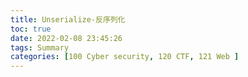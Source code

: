 ```yaml
---
title: Unserialize-反序列化
toc: true
date: 2022-02-08 23:45:26
tags: Summary
categories: [100 Cyber security, 120 CTF, 121 Web ]
---
```



